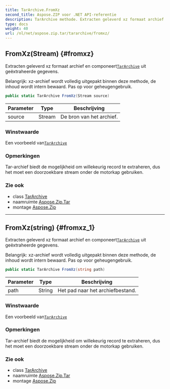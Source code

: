 ```yaml
---
title: TarArchive.FromXz
second_title: Aspose.ZIP voor .NET API-referentie
description: TarArchive methode. Extracten geleverd xz formaat archief en componeertTarArchive uit geëxtraheerde gegevens.
type: docs
weight: 40
url: /nl/net/aspose.zip.tar/tararchive/fromxz/
---
```

## FromXz(Stream) {#fromxz}

Extracten geleverd xz formaat archief en componeert[`TarArchive`](../) uit geëxtraheerde gegevens.

Belangrijk: xz-archief wordt volledig uitgepakt binnen deze methode, de inhoud wordt intern bewaard. Pas op voor geheugengebruik.

```csharp
public static TarArchive FromXz(Stream source)
```

| Parameter | Type | Beschrijving |
| --- | --- | --- |
| source | Stream | De bron van het archief. |

### Winstwaarde

Een voorbeeld van[`TarArchive`](../)

### Opmerkingen

Tar-archief biedt de mogelijkheid om willekeurig record te extraheren, dus het moet een doorzoekbare stream onder de motorkap gebruiken.

### Zie ook

* class [TarArchive](../)
* naamruimte [Aspose.Zip.Tar](../../tararchive/)
* montage [Aspose.Zip](../../../)

---

## FromXz(string) {#fromxz_1}

Extracten geleverd xz formaat archief en componeert[`TarArchive`](../) uit geëxtraheerde gegevens.

Belangrijk: xz-archief wordt volledig uitgepakt binnen deze methode, de inhoud wordt intern bewaard. Pas op voor geheugengebruik.

```csharp
public static TarArchive FromXz(string path)
```

| Parameter | Type | Beschrijving |
| --- | --- | --- |
| path | String | Het pad naar het archiefbestand. |

### Winstwaarde

Een voorbeeld van[`TarArchive`](../)

### Opmerkingen

Tar-archief biedt de mogelijkheid om willekeurig record te extraheren, dus het moet een doorzoekbare stream onder de motorkap gebruiken.

### Zie ook

* class [TarArchive](../)
* naamruimte [Aspose.Zip.Tar](../../tararchive/)
* montage [Aspose.Zip](../../../)


